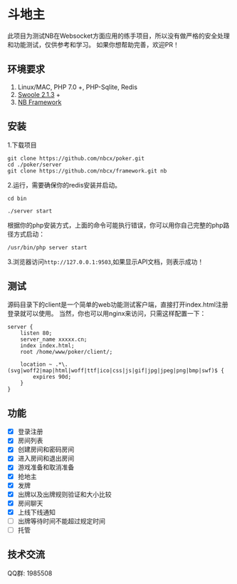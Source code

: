 # 斗地主

此项目为测试NB在Websocket方面应用的练手项目，所以没有做严格的安全处理和功能测试，仅供参考和学习。
如果你想帮助完善，欢迎PR！

## 环境要求

1. Linux/MAC, PHP 7.0 +, PHP-Sqlite, Redis
2. [Swoole 2.1.3](https://github.com/swoole/swoole-src/releases) +
3. [NB Framework](https://github.com/swoole/swoole-src/releases)


## 安装

1.下载项目
```shell
git clone https://github.com/nbcx/poker.git
cd ./poker/server
git clone https://github.com/nbcx/framework.git nb
```
2.运行，需要确保你的redis安装并启动。
```shell
cd bin

./server start
```
根据你的php安装方式，上面的命令可能执行错误，你可以用你自己完整的php路径方式启动：
```shell
/usr/bin/php server start
```

3.浏览器访问`http://127.0.0.1:9503`,如果显示API文档，则表示成功！


## 测试
源码目录下的client是一个简单的web功能测试客户端，直接打开index.html注册登录就可以使用。
当然，你也可以用nginx来访问，只需这样配置一下：
```
server {
    listen 80;
    server_name xxxxx.cn;
    index index.html;
    root /home/www/poker/client/;

    location ~ .*\.(svg|woff2|map|html|woff|ttf|ico|css|js|gif|jpg|jpeg|png|bmp|swf)$ {
        expires 90d;
    }
}
```

## 功能

- [x] 登录注册
- [x] 房间列表
- [x] 创建房间和密码房间
- [x] 进入房间和退出房间
- [x] 游戏准备和取消准备
- [x] 抢地主
- [x] 发牌
- [x] 出牌以及出牌规则验证和大小比较
- [x] 房间聊天
- [x] 上线下线通知
- [ ] 出牌等待时间不能超过规定时间
- [ ] 托管

## 技术交流

QQ群: 1985508